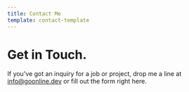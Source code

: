 ```yaml
---
title: Contact Me
template: contact-template
---
```

# Get in Touch.

If you've got an inquiry for a job or project, drop me a line at info@goonline.dev or fill out the form right here.